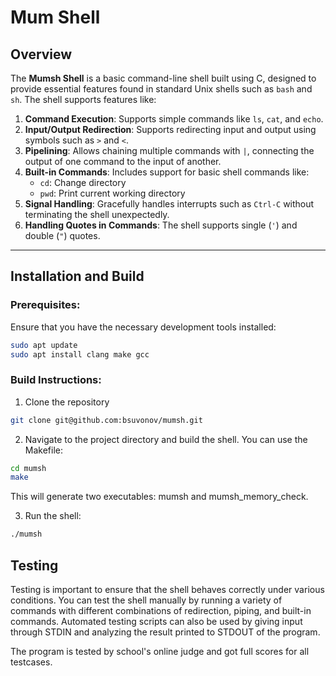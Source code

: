 # Mum Shell

## Overview

The **Mumsh Shell** is a basic command-line shell built using C, designed to provide essential features found in standard Unix shells such as `bash` and `sh`. The shell supports features like:

1. **Command Execution**: Supports simple commands like `ls`, `cat`, and `echo`.
2. **Input/Output Redirection**: Supports redirecting input and output using symbols such as `>` and `<`.
3. **Pipelining**: Allows chaining multiple commands with `|`, connecting the output of one command to the input of another.
4. **Built-in Commands**: Includes support for basic shell commands like:
   - `cd`: Change directory
   - `pwd`: Print current working directory
5. **Signal Handling**: Gracefully handles interrupts such as `Ctrl-C` without terminating the shell unexpectedly.
6. **Handling Quotes in Commands**: The shell supports single (`'`) and double (`"`) quotes.

---

## Installation and Build

### Prerequisites:
Ensure that you have the necessary development tools installed:

```bash
sudo apt update
sudo apt install clang make gcc
```

### Build Instructions:
1. Clone the repository
```bash
git clone git@github.com:bsuvonov/mumsh.git
```
2. Navigate to the project directory and build the shell. You can use the Makefile:
```bash
cd mumsh
make
```
This will generate two executables: mumsh and mumsh_memory_check.

3. Run the shell:
```bash
./mumsh
```

## Testing

Testing is important to ensure that the shell behaves correctly under various conditions. You can test the shell manually by running a variety of commands with different combinations of redirection, piping, and built-in commands. Automated testing scripts can also be used by giving input through STDIN and analyzing the result printed to STDOUT of the program. 

The program is tested by school's online judge and got full scores for all testcases.


